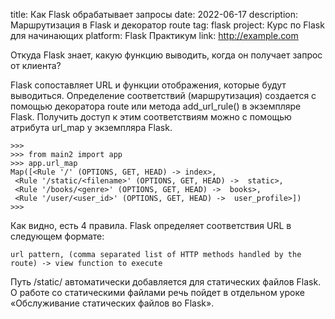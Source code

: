 title: Как Flask обрабатывает запросы
date: 2022-06-17
description: Маршрутизация в Flask и декоратор route
tag: flask
project: Курс по Flask для начинающих
platform: Flask Практикум
link: http://example.com

Откуда Flask знает, какую функцию выводить, когда он получает запрос от клиента?

Flask сопоставляет URL и функции отображения, которые будут выводиться. Определение соответствий (маршрутизация) создается с помощью декоратора route или метода add_url_rule() в экземпляре Flask. Получить доступ к этим соответствиям можно с помощью атрибута url_map у экземпляра Flask.

	>>>
	>>> from main2 import app
	>>> app.url_map
	Map([<Rule '/' (OPTIONS, GET, HEAD) -> index>,
	 <Rule '/static/<filename>' (OPTIONS, GET, HEAD) ->  static>,
	 <Rule '/books/<genre>' (OPTIONS, GET, HEAD) ->  books>,
	 <Rule '/user/<user_id>' (OPTIONS, GET, HEAD) ->  user_profile>])
	>>>

Как видно, есть 4 правила. Flask определяет соответствия URL в следующем формате:

	url pattern, (comma separated list of HTTP methods handled by the route) -> view function to execute

Путь /static/<filename> автоматически добавляется для статических файлов Flask. О работе со статическими файлами речь пойдет в отдельном уроке «Обслуживание статических файлов во Flask».
